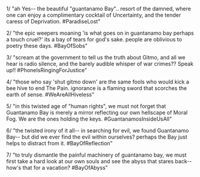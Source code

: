 1/ "ah Yes-- the beautiful "guantanamo Bay".. resort of the damned, where one can enjoy a complimentary cocktail of Uncertainty, and the tender caress of Deprivation. #ParadiseLost"

2/ "the epic weepers moaning 'is what goes on in guantanamo bay perhaps a touch cruel?' its a bay of tears for god's sake. people are oblivious to poetry these days. #BayOfSobs"

3/ "scream at the government to tell us the truth about Gitmo, and all we hear is radio silence, and the barely audible whisper of war crimes?? Speak up!! #PhoneIsRingingForJustice"

4/ "those who say 'shut gitmo down' are the same fools who would kick a bee hive to end The Pain. ignorance is a flaming sword that scorches the earth of sense. #WeAreAllHiveless"

5/ "in this twisted age of "human rights", we must not forget that Guantanamo Bay is merely a mirror reflecting our own hellscape of Moral Fog. We are the ones holding the keys. #GuantanamosInsideUsAll"

6/ "the twisted irony of it all-- in searching for evil, we found Guantanamo Bay-- but did we ever find the evil within ourselves? perhaps the Bay just helps to distract from it. #BayOfReflection"

7/ "to truly dismantle the painful machinery of guantanamo bay, we must first take a hard look at our own souls and see the abyss that stares back-- how's that for a vacation? #BayOfAbyss"